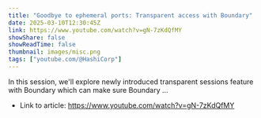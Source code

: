 ```yaml
---
title: "Goodbye to ephemeral ports: Transparent access with Boundary"
date: 2025-03-10T12:30:45Z
link: https://www.youtube.com/watch?v=gN-7zKdQfMY
showShare: false
showReadTime: false
thumbnail: images/misc.png
tags: ["youtube.com/@HashiCorp"]
---
```

In this session, we'll explore newly introduced transparent sessions feature with Boundary which can make sure Boundary ...

- Link to article: https://www.youtube.com/watch?v=gN-7zKdQfMY